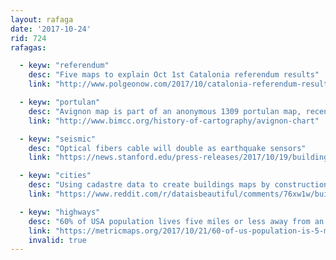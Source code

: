 ```yaml
---
layout: rafaga
date: '2017-10-24'
rid: 724
rafagas:

  - keyw: "referendum"
    desc: "Five maps to explain Oct 1st Catalonia referendum results"
    link: "http://www.polgeonow.com/2017/10/catalonia-referendum-results-maps-detailed-municipalities.html"

  - keyw: "portulan"
    desc: "Avignon map is part of an anonymous 1309 portulan map, recently discovered"
    link: "http://www.bimcc.org/history-of-cartography/avignon-chart"

  - keyw: "seismic"
    desc: "Optical fibers cable will double as earthquake sensors"
    link: "https://news.stanford.edu/press-releases/2017/10/19/building-billionr-optical-fibers/"

  - keyw: "cities"
    desc: "Using cadastre data to create buildings maps by construction year of several Spanish cities"
    link: "https://www.reddit.com/r/dataisbeautiful/comments/76xw1w/buildings_by_age_in_four_spanish_cities_barcelona/"

  - keyw: "highways"
    desc: "60% of USA population lives five miles or less away from an interstate"
    link: "https://metricmaps.org/2017/10/21/60-of-us-population-is-5-miles-from-the-interstate/"
    invalid: true
---
```


